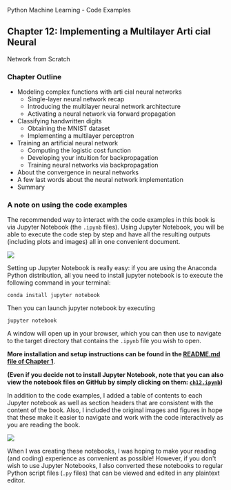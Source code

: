 Python Machine Learning - Code Examples


##  Chapter 12: Implementing a Multilayer Arti cial Neural
Network from Scratch

### Chapter Outline

- Modeling complex functions with arti cial neural networks
  - Single-layer neural network recap
  - Introducing the multilayer neural network architecture
  - Activating a neural network via forward propagation
- Classifying handwritten digits
  - Obtaining the MNIST dataset
  - Implementing a multilayer perceptron
- Training an artificial neural network
  - Computing the logistic cost function
  - Developing your intuition for backpropagation
  - Training neural networks via backpropagation
- About the convergence in neural networks
- A few last words about the neural network implementation
- Summary

### A note on using the code examples

The recommended way to interact with the code examples in this book is via Jupyter Notebook (the `.ipynb` files). Using Jupyter Notebook, you will be able to execute the code step by step and have all the resulting outputs (including plots and images) all in one convenient document.

![](../ch02/images/jupyter-example-1.png)



Setting up Jupyter Notebook is really easy: if you are using the Anaconda Python distribution, all you need to install jupyter notebook is to execute the following command in your terminal:

    conda install jupyter notebook

Then you can launch jupyter notebook by executing

    jupyter notebook

A window will open up in your browser, which you can then use to navigate to the target directory that contains the `.ipynb` file you wish to open.

**More installation and setup instructions can be found in the [README.md file of Chapter 1](../ch01/README.md)**.

**(Even if you decide not to install Jupyter Notebook, note that you can also view the notebook files on GitHub by simply clicking on them: [`ch12.ipynb`](ch12.ipynb))**

In addition to the code examples, I added a table of contents to each Jupyter notebook as well as section headers that are consistent with the content of the book. Also, I included the original images and figures in hope that these make it easier to navigate and work with the code interactively as you are reading the book.

![](../ch02/images/jupyter-example-2.png)


When I was creating these notebooks, I was hoping to make your reading (and coding) experience as convenient as possible! However, if you don't wish to use Jupyter Notebooks, I also converted these notebooks to regular Python script files (`.py` files) that can be viewed and edited in any plaintext editor. 